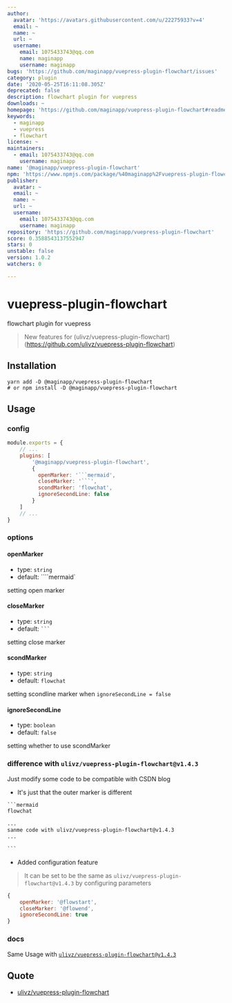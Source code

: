 ```yaml
---
author:
  avatar: 'https://avatars.githubusercontent.com/u/22275933?v=4'
  email: ~
  name: ~
  url: ~
  username:
    email: 1075433743@qq.com
    name: maginapp
    username: maginapp
bugs: 'https://github.com/maginapp/vuepress-plugin-flowchart/issues'
category: plugin
date: '2020-05-25T16:11:08.305Z'
deprecated: false
description: flowchart plugin for vuepress
downloads: ~
homepage: 'https://github.com/maginapp/vuepress-plugin-flowchart#readme'
keywords:
  - maginapp
  - vuepress
  - flowchart
license: ~
maintainers:
  - email: 1075433743@qq.com
    username: maginapp
name: '@maginapp/vuepress-plugin-flowchart'
npm: 'https://www.npmjs.com/package/%40maginapp%2Fvuepress-plugin-flowchart'
publisher:
  avatar: ~
  email: ~
  name: ~
  url: ~
  username:
    email: 1075433743@qq.com
    username: maginapp
repository: 'https://github.com/maginapp/vuepress-plugin-flowchart'
score: 0.3588543137552947
stars: 0
unstable: false
version: 1.0.2
watchers: 0

---
```


# vuepress-plugin-flowchart
flowchart plugin for vuepress

> New features for (ulivz/vuepress-plugin-flowchart)(https://github.com/ulivz/vuepress-plugin-flowchart)

## Installation

```shell
yarn add -D @maginapp/vuepress-plugin-flowchart
# or npm install -D @maginapp/vuepress-plugin-flowchart
```

## Usage

### config

```js
module.exports = {
    // ...
    plugins: [
        '@maginapp/vuepress-plugin-flowchart',
        {
          openMarker: '```mermaid',
          closeMarker: '```',
          scondMarker: 'flowchat',
          ignoreSecondLine: false
        }
    ]
    // ...
}
```

### options

#### openMarker

* type: `string`
* default: ````mermaid`

setting open marker

#### closeMarker

* type: `string`
* default: ` ``` `

setting close marker

#### scondMarker

* type: `string`
* default: `flowchat`

setting scondline marker when `ignoreSecondLine = false`

#### ignoreSecondLine

* type: `boolean`
* default: `false`

setting whether to use scondMarker

### difference with `ulivz/vuepress-plugin-flowchart@v1.4.3`

Just modify some code to be compatible with CSDN blog

* It's just that the outer marker is different


```md
​```mermaid
flowchat

...
sanme code with ulivz/vuepress-plugin-flowchart@v1.4.3
...

​```
```

* Added configuration feature

> It can be set to be the same as `ulivz/vuepress-plugin-flowchart@v1.4.3` by configuring parameters

```js
{
    openMarker: '@flowstart',
    closeMarker: '@flowend',
    ignoreSecondLine: true
}
```


### docs

Same Usage with [`ulivz/vuepress-plugin-flowchart@v1.4.3`](https://flowchart.vuepress.ulivz.com/)

## Quote

* [ulivz/vuepress-plugin-flowchart](https://github.com/ulivz/vuepress-plugin-flowchart)
